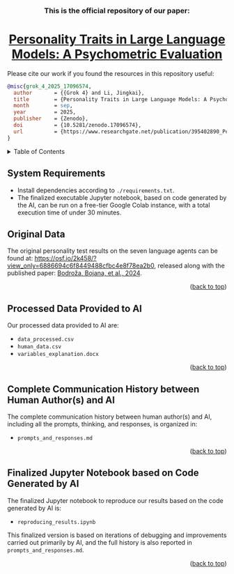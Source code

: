 
<a name="readme-top"></a>




<br />
<div align="center">

<h3 align="center">This is the official repository of our paper: 
</h3>

<h1 align="center"><a href="https://www.researchgate.net/publication/395402890_Personality_Traits_in_Large_Language_Models_A_Psychometric_Evaluation">Personality Traits in Large Language Models: A Psychometric Evaluation</a></h1>

</div>

Please cite our work if you found the resources in this repository useful:

```bib
@misc{grok_4_2025_17096574,
  author       = {{Grok 4} and Li, Jingkai},
  title        = {Personality Traits in Large Language Models: A Psychometric Evaluation},
  month        = sep,
  year         = 2025,
  publisher    = {Zenodo},
  doi          = {10.5281/zenodo.17096574},
  url          = {https://www.researchgate.net/publication/395402890_Personality_Traits_in_Large_Language_Models_A_Psychometric_Evaluation},
}
```



<!-- TABLE OF CONTENTS -->
<details>
  <summary>Table of Contents</summary>
  <ol>
    <li><a href="#System Requirements">System Requirements</a></li>
    <li><a href="#Original Data">Original Data</a></li>
    <li><a href="#Processed Data Provided to AI">Processed Data Provided to AI</a>
    </li>
    <li>
      <a href="#Complete Communication History between Human Author(s) and AI">Complete Communication History between Human Author(s) and AI</a>
    </li>
    <li><a href="#Finalized Jupyter Notebook based on Code Generated by AI">Finalized Jupyter Notebook based on Code Generated by AI</a></li>
    </li>
  </ol>
</details>



## System Requirements

- Install dependencies according to `./requirements.txt`.
- The finalized executable Jupyter notebook, based on code generated by the AI, can be run on a free-tier Google Colab instance, with a total execution time of under 30 minutes.



## Original Data

The original personality test results on the seven language agents can be found at: https://osf.io/2k458/?view_only=6886694c6f8449488cfbc4e8f78ea2b0, released along with the published paper: [Bodroža, Bojana, et al., 2024](https://royalsocietypublishing.org/doi/10.1098/rsos.240180).


<p align="right">(<a href="#readme-top">back to top</a>)</p>


## Processed Data Provided to AI

Our processed data provided to AI are:

- `data_processed.csv`
- `human_data.csv`
- `variables_explanation.docx`


<p align="right">(<a href="#readme-top">back to top</a>)</p>


## Complete Communication History between Human Author(s) and AI

The complete communication history between human author(s) and AI, including all the prompts, thinking, and responses, is organized in:

- `prompts_and_responses.md`



<p align="right">(<a href="#readme-top">back to top</a>)</p>


## Finalized Jupyter Notebook based on Code Generated by AI

The finalized Jupyter notebook to reproduce our results based on the code generated by AI is:

- `reproducing_results.ipynb`

This finalized version is based on iterations of debugging and improvements carried out primarily by AI, and the full history is also reported in `prompts_and_responses.md`.



<p align="right">(<a href="#readme-top">back to top</a>)</p>


